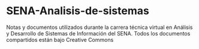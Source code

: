 # SENA-Analisis-de-sistemas
Notas y documentos utilizados durante la carrera técnica virtual en Análisis y Desarrollo de Sistemas de Información del SENA. Todos los documentos compartidos están bajo Creative Commons
